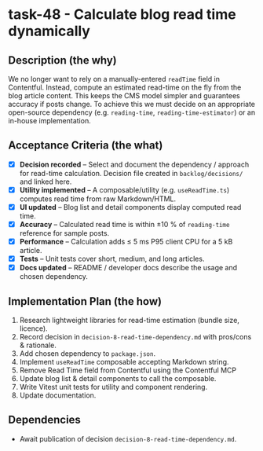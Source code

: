 # task-48 - Calculate blog read time dynamically

## Description (the why)

We no longer want to rely on a manually-entered `readTime` field in Contentful. Instead, compute an estimated read-time on the fly from the blog article content. This keeps the CMS model simpler and guarantees accuracy if posts change. To achieve this we must decide on an appropriate open-source dependency (e.g. `reading-time`, `reading-time-estimator`) or an in-house implementation.

## Acceptance Criteria (the what)

- [x] **Decision recorded** – Select and document the dependency / approach for read-time calculation.  Decision file created in `backlog/decisions/` and linked here.
- [x] **Utility implemented** – A composable/utility (e.g. `useReadTime.ts`) computes read time from raw Markdown/HTML.
- [x] **UI updated** – Blog list and detail components display computed read time.
- [x] **Accuracy** – Calculated read time is within ±10 % of `reading-time` reference for sample posts.
- [x] **Performance** – Calculation adds ≤ 5 ms P95 client CPU for a 5 kB article.
- [x] **Tests** – Unit tests cover short, medium, and long articles.
- [x] **Docs updated** – README / developer docs describe the usage and chosen dependency.

## Implementation Plan (the how)

1. Research lightweight libraries for read-time estimation (bundle size, licence).
2. Record decision in `decision-8-read-time-dependency.md` with pros/cons & rationale.
3. Add chosen dependency to `package.json`.
4. Implement `useReadTime` composable accepting Markdown string.
5. Remove Read Time field from Contentful using the Contentful MCP
5. Update blog list & detail components to call the composable.
6. Write Vitest unit tests for utility and component rendering.
7. Update documentation.

## Dependencies

- Await publication of decision `decision-8-read-time-dependency.md`.
